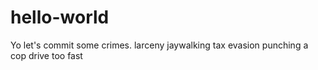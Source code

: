 hello-world
===========

Yo let's commit some crimes.
larceny
jaywalking
tax evasion
punching a cop
drive too fast
